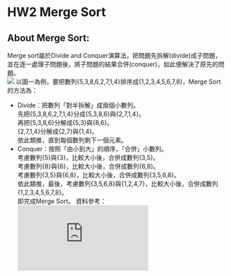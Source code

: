 
# HW2 Merge Sort
## About Merge Sort:
Merge sort屬於Divide and Conquer演算法，把問題先拆解(divide)成子問題，並在逐一處理子問題後，將子問題的結果合併(conquer)，如此便解決了原先的問題。<br>
![](https://github.com/alrightchiu/SecondRound/blob/master/content/Algorithms%20and%20Data%20Structures/Sorting%20series/ComparisonSort_fig/MergeSort/f1.png?raw=true)
以圖一為例，要把數列{5,3,8,6,2,7,1,4}排序成{1,2,3,4,5,6,7,8}，Merge Sort的方法為：

* Divide：把數列「對半拆解」成兩個小數列。<br>
先把{5,3,8,6,2,7,1,4}分成{5,3,8,6}與{2,7,1,4}。<br>
再把{5,3,8,6}分解成{5,3}與{8,6}。<br>
{2,7,1,4}分解成{2,7}與{1,4}。<br>
依此類推，直到每個數列剩下一個元素。<br>
* Conquer：按照「由小到大」的順序，「合併」小數列。<br>
考慮數列{5}與{3}，比較大小後，合併成數列{3,5}。<br>
考慮數列{8}與{6}，比較大小後，合併成數列{6,8}。<br>
考慮數列{3,5}與{6,8}，比較大小後，合併成數列{3,5,6,8}。<br>
依此類推，最後，考慮數列{3,5,6,8}與{1,2,4,7}，比較大小後，合併成數列{1,2,3,4,5,6,7,8}。<br>
即完成Merge Sort。
資料參考：![Comparison Sort](http://alrightchiu.github.io/SecondRound/comparison-sort-merge-sorthe-bing-pai-xu-fa.html#ref)
 
